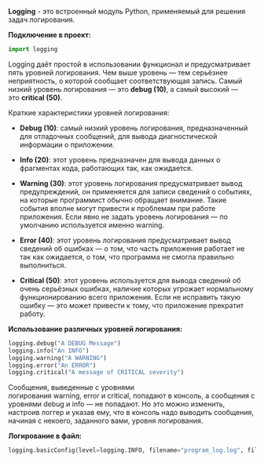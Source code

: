 **Logging** - это встроенный модуль Python, применяемый для решения задач логирования.

**Подключение в проект:**

```Python
import logging
```

Logging даёт простой в использовании функционал и предусматривает пять уровней логирования. Чем выше уровень — тем серьёзнее неприятность, о которой сообщает соответствующая запись. Самый низкий уровень логирования — это **debug (10)**, а самый высокий — это **critical (50)**.

Краткие характеристики уровней логирования:

- **Debug (10)**: самый низкий уровень логирования, предназначенный для отладочных сообщений, для вывода диагностической информации о приложении.
    
- **Info (20)**: этот уровень предназначен для вывода данных о фрагментах кода, работающих так, как ожидается.
    
- **Warning (30)**: этот уровень логирования предусматривает вывод предупреждений, он применяется для записи сведений о событиях, на которые программист обычно обращает внимание. Такие события вполне могут привести к проблемам при работе приложения. Если явно не задать уровень логирования — по умолчанию используется именно warning.
    
- **Error (40)**: этот уровень логирования предусматривает вывод сведений об ошибках — о том, что часть приложения работает не так как ожидается, о том, что программа не смогла правильно выполниться.
    
- **Critical (50)**: этот уровень используется для вывода сведений об очень серьёзных ошибках, наличие которых угрожает нормальному функционированию всего приложения. Если не исправить такую ошибку — это может привести к тому, что приложение прекратит работу.

**Использование различных уровней логирования:**

```Python
logging.debug("A DEBUG Message")
logging.info("An INFO")
logging.warning("A WARNING")
logging.error("An ERROR")
logging.critical("A message of CRITICAL severity")
```

Cообщения, выведенные с уровнями логирования warning, error и critical, попадают в консоль, а сообщения с уровнями debug и info — не попадают. Но это можно изменить, настроив логгер и указав ему, что в консоль надо выводить сообщения, начиная с некоего, заданного вами, уровня логирования.

**Логирование в файл:**

```Python
logging.basicConfig(level=logging.INFO, filename="program_log.log", filemode="w")
```